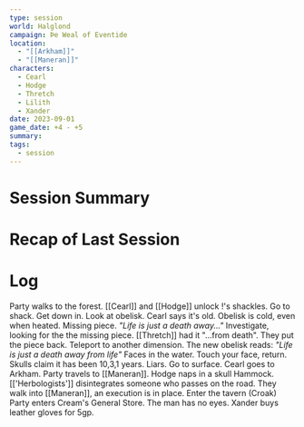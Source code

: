 ```yaml
---
type: session
world: Halglond
campaign: Þe Weal of Eventide
location:
  - "[[Arkham]]"
  - "[[Maneran]]"
characters:
  - Cearl
  - Hodge
  - Thretch
  - Lilith
  - Xander
date: 2023-09-01
game_date: +4 - +5
summary: 
tags:
  - session
---
```

# Session Summary
# Recap of Last Session

# Log
Party walks to the forest.
[[Cearl]] and [[Hodge]] unlock !'s shackles.
Go to shack.
Get down in.
Look at obelisk.
Cearl says it's old.
Obelisk is cold, even when heated.
Missing piece.
*"Life is just a death away..."*
Investigate, looking for the the missing piece.
[[Thretch]] had it "...from death".
They put the piece back.
Teleport to another dimension.
The new obelisk reads: *"Life is just a death away from life"*
Faces in the water.
Touch your face, return.
Skulls claim it has been 10,3,1 years.
Liars.
Go to surface.
Cearl goes to Arkham.
Party travels to [[Maneran]].
Hodge naps in a skull Hammock.
[['Herbologists']] disintegrates someone who passes on the road.
They walk into [[Maneran]], an execution is in place.
Enter the tavern (Croak)
Party enters Cream's General Store.
The man has no eyes.
Xander buys leather gloves for 5gp.